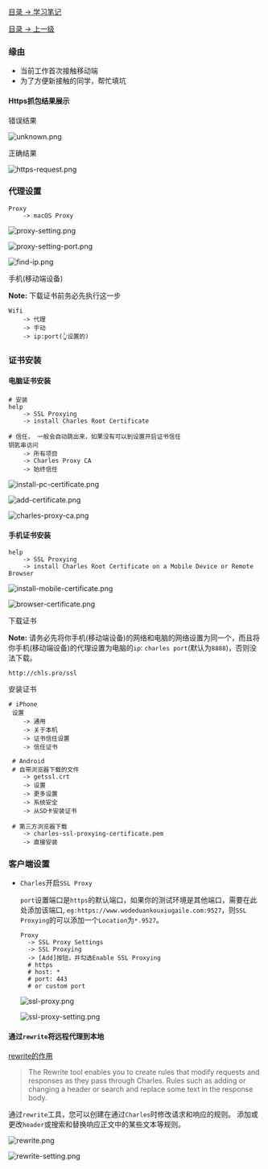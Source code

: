 

[目录 -> 学习笔记](notes/guide.md)

[目录 -> 上一级](notes/mobile/guide.md)

### 缘由

- 当前工作首次接触移动端
- 为了方便新接触的同学，帮忙填坑

#### Https抓包结果展示

错误结果

![unknown.png](./images/unknown.png)

正确结果

![https-request.png](./images/https-request.png)

### 代理设置

```
Proxy
	-> macOS Proxy
```

![proxy-setting.png](./images/proxy-setting.png)

![proxy-setting-port.png](./images/proxy-setting-port.png)

![find-ip.png](./images/find-ip.png)

手机(移动端设备)

**Note:** 下载证书前务必先执行这一步

```
Wifi
	-> 代理
	-> 手动
	-> ip:port(👆设置的)
```

### 证书安装

#### 电脑证书安装

```
# 安装
help
	-> SSL Proxying
	-> install Charles Root Certificate

# 信任， 一般会自动跳出来，如果没有可以到设置开启证书信任
钥匙串访问
	-> 所有项目
	-> Charles Proxy CA
	-> 始终信任
```

![install-pc-certificate.png](./images/install-pc-certificate.png)

![add-certificate.png](./images/add-certificate.png)

![charles-proxy-ca.png](./images/charles-proxy-ca.png)

#### 手机证书安装

```
help
	-> SSL Proxying
	-> install Charles Root Certificate on a Mobile Device or Remote Browser
```

![install-mobile-certificate.png](./images/install-mobile-certificate.png)

![browser-certificate.png](./images/browser-certificate.png)

下载证书

**Note:** 请务必先将你手机(移动端设备)的网络和电脑的网络设置为同一个，而且将你手机(移动端设备)的代理设置为电脑的`ip`: `charles port`(默认为`8888`)，否则没法下载。

```http
http://chls.pro/ssl
```

安装证书

```
# iPhone
 设置
 	-> 通用
 	-> 关于本机
 	-> 证书信任设置
 	-> 信任证书
 	
 # Android
 # 自带浏览器下载的文件
 	-> getssl.crt
 	-> 设置
 	-> 更多设置
 	-> 系统安全
 	-> 从SD卡安装证书
 	
 # 第三方浏览器下载
 	-> charles-ssl-proxying-certificate.pem
 	-> 直接安装
```

### 客户端设置

- `Charles`开启`SSL Proxy`

  `port`设置端口是`https`的默认端口，如果你的测试环境是其他端口，需要在此处添加该端口, `eg:https://www.wodeduankouxiugaile.com:9527`，则`SSL Proxying`的可以添加一个`Location`为`*.9527`。
  
  ```
  Proxy
  	-> SSL Proxy Settings
  	-> SSL Proxying
  	-> [Add]按钮，并勾选Enable SSL Proxying
  	# https
  	# host: *
  	# port: 443
	# or custom port
  ```

  ![ssl-proxy.png](./images/ssl-proxy.png)

  ![ssl-proxy-setting.png](./images/ssl-proxy-setting.png)
  
  

#### 通过`rewrite`将远程代理到本地

[rewrite的作用](https://www.charlesproxy.com/documentation/tools/rewrite/)

> The Rewrite tool enables you to create rules that modify requests and responses as they pass through Charles. Rules such as adding or changing a header or search and replace some text in the response body.

通过`rewrite`工具，您可以创建在通过`Charles`时修改请求和响应的规则。 添加或更改`header`或搜索和替换响应正文中的某些文本等规则。

![rewrite.png](./images/rewrite.png)

![rewrite-setting.png](./images/rewrite-setting.png)